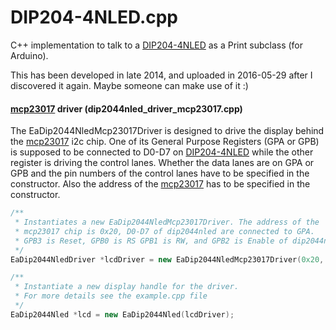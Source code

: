 # DIP204-4NLED.cpp
C++ implementation to talk to a [DIP204-4NLED](http://www.lcd-module.de/pdf/doma/dip204-4.pdf)  as a Print subclass (for Arduino).

This has been developed in late 2014, and uploaded in 2016-05-29 after I discovered it again. Maybe someone can make use of it :)

#### [mcp23017](http://ww1.microchip.com/downloads/en/DeviceDoc/21952b.pdf) driver (dip2044nled_driver_mcp23017.cpp)
The EaDip2044NledMcp23017Driver is designed to drive the display behind the [mcp23017](http://ww1.microchip.com/downloads/en/DeviceDoc/21952b.pdf) i2c chip. One of its General Purpose Registers (GPA or GPB) is supposed to be connected to D0-D7 on [DIP204-4NLED](http://www.lcd-module.de/pdf/doma/dip204-4.pdf) while the other register is driving the control lanes. Whether the data lanes are on GPA or GPB and the pin numbers of the control lanes have to be specified in the constructor. Also the address of the [mcp23017](http://ww1.microchip.com/downloads/en/DeviceDoc/21952b.pdf) has to be specified in the constructor.

```cpp
/**
 * Instantiates a new EaDip2044NledMcp23017Driver. The address of the
 * mcp23017 chip is 0x20, D0-D7 of dip2044nled are connected to GPA.
 * GPB3 is Reset, GPB0 is RS GPB1 is RW, and GPB2 is Enable of dip2044nled.
 */
EaDip2044NledDriver *lcdDriver = new EaDip2044NledMcp23017Driver(0x20, true, 3, 0, 1, 2);

/**
 * Instantiate a new display handle for the driver.
 * For more details see the example.cpp file
 */ 
EaDip2044Nled *lcd = new EaDip2044Nled(lcdDriver);
```
